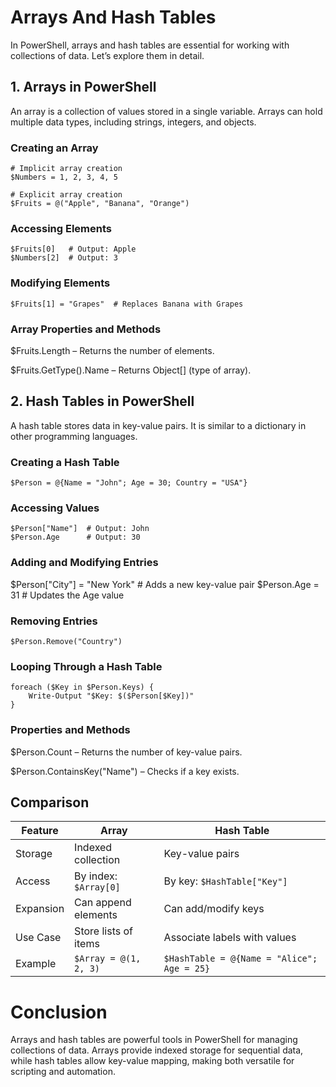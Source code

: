 # Arrays And Hash Tables

In PowerShell, arrays and hash tables are essential for working with collections of data. Let’s explore them in detail.

## 1. Arrays in PowerShell

An array is a collection of values stored in a single variable. Arrays can hold multiple data types, including strings, integers, and objects.

### Creating an Array

```
# Implicit array creation
$Numbers = 1, 2, 3, 4, 5

# Explicit array creation
$Fruits = @("Apple", "Banana", "Orange")
```

### Accessing Elements

```
$Fruits[0]   # Output: Apple
$Numbers[2]  # Output: 3
```

### Modifying Elements

```
$Fruits[1] = "Grapes"  # Replaces Banana with Grapes
```

### Array Properties and Methods

$Fruits.Length – Returns the number of elements.

$Fruits.GetType().Name – Returns Object[] (type of array).

## 2. Hash Tables in PowerShell

A hash table stores data in key-value pairs. It is similar to a dictionary in other programming languages.

### Creating a Hash Table

```
$Person = @{Name = "John"; Age = 30; Country = "USA"}
```

### Accessing Values

```
$Person["Name"]  # Output: John
$Person.Age      # Output: 30
```

### Adding and Modifying Entries

$Person["City"] = "New York"  # Adds a new key-value pair
$Person.Age = 31              # Updates the Age value


### Removing Entries

```
$Person.Remove("Country")
```

### Looping Through a Hash Table

```
foreach ($Key in $Person.Keys) {
    Write-Output "$Key: $($Person[$Key])"
}
```

### Properties and Methods

$Person.Count – Returns the number of key-value pairs.

$Person.ContainsKey("Name") – Checks if a key exists.

## Comparison

| Feature            | Array                                     | Hash Table                                 |
|--------------------|-------------------------------------------|--------------------------------------------|
| Storage            | Indexed collection                        | Key-value pairs                            |
| Access             | By index: `$Array[0]`                     | By key: `$HashTable["Key"]`                |
| Expansion          | Can append elements                       | Can add/modify keys                        |
| Use Case           | Store lists of items                      | Associate labels with values               |
| Example            | `$Array = @(1, 2, 3)`                     | `$HashTable = @{Name = "Alice"; Age = 25}` |


# Conclusion

Arrays and hash tables are powerful tools in PowerShell for managing collections of data. Arrays provide indexed storage for sequential data, while hash tables allow key-value mapping, making both versatile for scripting and automation.